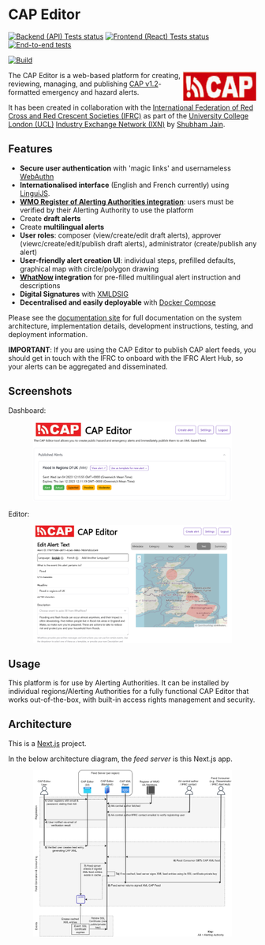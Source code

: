 # CAP Editor

[![Backend (API) Tests status](https://github.com/shu8/cap-editor/actions/workflows/test-backend-api.yml/badge.svg)](https://github.com/shu8/cap-editor/actions/workflows/test-backend-api.yml)
[![Frontend (React) Tests status](https://github.com/shu8/cap-editor/actions/workflows/test-frontend.yml/badge.svg)](https://github.com/shu8/cap-editor/actions/workflows/test-frontend.yml)
[![End-to-end tests](https://github.com/shu8/cap-editor/actions/workflows/test-e2e.yml/badge.svg)](https://github.com/shu8/cap-editor/actions/workflows/test-e2e.yml)

[![Build](https://github.com/shu8/cap-editor/actions/workflows/build.yml/badge.svg)](https://github.com/shu8/cap-editor/actions/workflows/build.yml)

<img src="./docs/images/cap-logo.gif" align="right"
     alt="Common Alerting Protocol logo" width="150" height="60">

The CAP Editor is a web-based platform for creating, reviewing, managing, and publishing [CAP v1.2](http://docs.oasis-open.org/emergency/cap/v1.2/CAP-v1.2-os.html)-formatted emergency and hazard alerts.

It has been created in collaboration with the [International Federation of Red Cross and Red Crescent Societies (IFRC)](https://www.ifrc.org/) as part of the [University College London (UCL)](https://www.ucl.ac.uk/) [Industry Exchange Network (IXN)](https://www.ucl.ac.uk/computer-science/collaborate/ucl-industry-exchange-network-ucl-ixn) by [Shubham Jain](https://sjain.dev).

## Features

- **Secure user authentication** with 'magic links' and usernameless [WebAuthn](https://www.w3.org/TR/webauthn-2/)
- **Internationalised interface** (English and French currently) using [LinguiJS](https://lingui.js.org/index.html).
- **[WMO Register of Alerting Authorities integration](https://alertingauthority.wmo.int/)**: users must be verified by their Alerting Authority to use the platform
- Create **draft alerts**
- Create **multilingual alerts**
- **User roles**: composer (view/create/edit draft alerts), approver (viewc/create/edit/publish draft alerts), administrator (create/publish any alert)
- **User-friendly alert creation UI**: individual steps, prefilled defaults, graphical map with circle/polygon drawing
- **[WhatNow](https://whatnow.preparecenter.org/) integration** for pre-filled multilingual alert instruction and descriptions
- **Digital Signatures** with [XMLDSIG](https://www.w3.org/TR/xmldsig-core1/)
- **Decentralised and easily deployable** with [Docker Compose](https://docs.docker.com/compose/)

Please see the [documentation site](https://shu8.github.io/cap-editor/) for full documentation on the system architecture, implementation details, development instructions, testing, and deployment information.

**IMPORTANT**: If you are using the CAP Editor to publish CAP alert feeds, you should get in touch with the IFRC to onboard with the IFRC Alert Hub, so your alerts can be aggregated and disseminated.

## Screenshots

Dashboard:

<p align="center">
  <img src="./docs/images/dashboard.png" alt="Dashboard" width="80%">
</p>

Editor:

<p align="center">
  <img src="./docs/images/editor.png" alt="CAP Editor" width="80%" align="center">
</p>

## Usage

This platform is for use by Alerting Authorities. It can be installed by individual regions/Alerting Authorities for a fully functional CAP Editor that works out-of-the-box, with built-in access rights management and security.

## Architecture

This is a [Next.js](https://nextjs.org/) project.

In the below architecture diagram, the _feed server_ is this Next.js app.

<p align="center">
  <img src="./docs/images/architecture.png" alt="System Architecture" width="80%" align="center">
</p>
